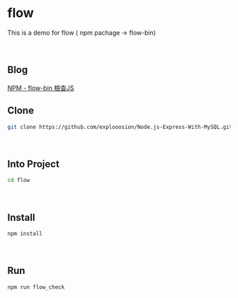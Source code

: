 # flow
This is a demo for flow ( npm pachage -> flow-bin)

　
## Blog
[NPM - flow-bin 檢查JS](https://dotblogs.com.tw/blog/preview/9b0c0b99-24ab-45f4-8b8d-e3bb20672493)
　
　　
## Clone
```bash
git clone https://github.com/explooosion/Node.js-Express-With-MySQL.git
```
　
　　
## Into Project
```bash
cd flow
```
　
## Install
```bash
npm install
```
　
## Run
```bash
npm run flow_check
```
　
